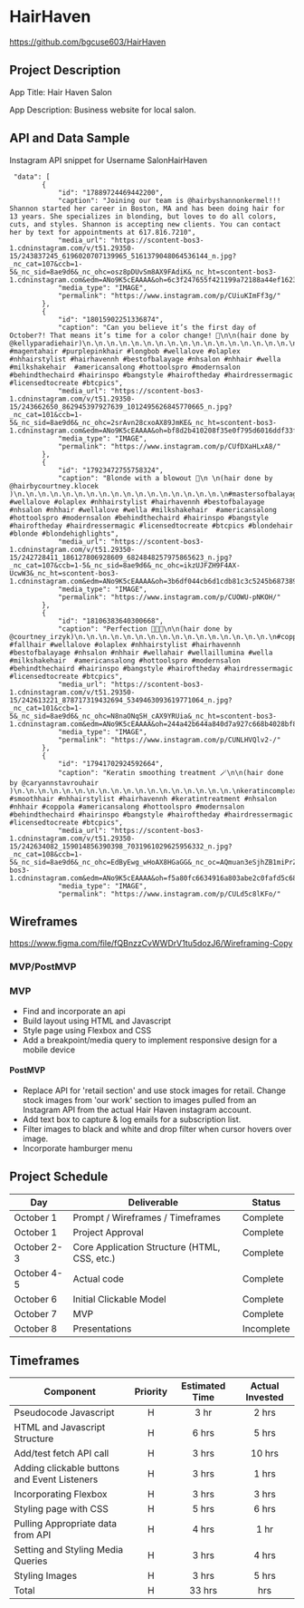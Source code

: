 # HairHaven

https://github.com/bgcuse603/HairHaven

## Project Description

App Title: Hair Haven Salon

App Description: Business website for local salon.

## API and Data Sample

Instagram API snippet for Username SalonHairHaven

```
 "data": [
        {
            "id": "17889724469442200",
            "caption": "Joining our team is @hairbyshannonkermel!!! Shannon started her career in Boston, MA and has been doing hair for 13 years. She specializes in blonding, but loves to do all colors, cuts, and styles. Shannon is accepting new clients. You can contact her by text for appointments at 617.816.7210",
            "media_url": "https://scontent-bos3-1.cdninstagram.com/v/t51.29350-15/243837245_6196020707139965_5161379048064536144_n.jpg?_nc_cat=107&ccb=1-5&_nc_sid=8ae9d6&_nc_ohc=osz8pDUvSm8AX9FAdiK&_nc_ht=scontent-bos3-1.cdninstagram.com&edm=ANo9K5cEAAAA&oh=6c3f247655f421199a72188a44ef1623&oe=615E8BF6",
            "media_type": "IMAGE",
            "permalink": "https://www.instagram.com/p/CUiuKImFf3g/"
        },
        {
            "id": "18015902251336874",
            "caption": "Can you believe it’s the first day of October?! That means it’s time for a color change! 🤗\n\n(hair done by @kellyparadiehair)\n.\n.\n.\n.\n.\n.\n.\n.\n.\n.\n.\n.\n.\n.\n.\n.\n.\n.\n.\n.\n.\n.\n.\n.\n.\n.\n.\n.\n#hairoftheday #magentahair #purplepinkhair #longbob #wellalove #olaplex #nhhairstylist #hairhavennh #bestofbalayage #nhsalon #nhhair #wella #milkshakehair  #americansalong #hottoolspro #modernsalon #behindthechaird #hairinspo #bangstyle #hairoftheday #hairdressermagic #licensedtocreate #btcpics",
            "media_url": "https://scontent-bos3-1.cdninstagram.com/v/t51.29350-15/243662650_862945397927639_1012495626845770665_n.jpg?_nc_cat=101&ccb=1-5&_nc_sid=8ae9d6&_nc_ohc=2srAvn28cxoAX89JmKE&_nc_ht=scontent-bos3-1.cdninstagram.com&edm=ANo9K5cEAAAA&oh=bf8d2b410208f35e0f795d6016ddf33f&oe=615E9FFC",
            "media_type": "IMAGE",
            "permalink": "https://www.instagram.com/p/CUfDXaHLxA8/"
        },
        {
            "id": "17923472755758324",
            "caption": "Blonde with a blowout 🤍\n \n(hair done by @hairbycourtney.klocek )\n.\n.\n.\n.\n.\n.\n.\n.\n.\n.\n.\n.\n.\n.\n.\n.\n.\n#mastersofbalayage #wellalove #olaplex #nhhairstylist #hairhavennh #bestofbalayage #nhsalon #nhhair #wellalove #wella #milkshakehair  #americansalong #hottoolspro #modernsalon #behindthechaird #hairinspo #bangstyle #hairoftheday #hairdressermagic #licensedtocreate #btcpics #blondehair #blonde #blondehighlights",
            "media_url": "https://scontent-bos3-1.cdninstagram.com/v/t51.29350-15/242728411_186127806928609_6824848257975865623_n.jpg?_nc_cat=107&ccb=1-5&_nc_sid=8ae9d6&_nc_ohc=ikzUJFZH9F4AX-UcwW3&_nc_ht=scontent-bos3-1.cdninstagram.com&edm=ANo9K5cEAAAA&oh=3b6df044cb6d1cdb81c3c5245b687389&oe=615F0536",
            "media_type": "IMAGE",
            "permalink": "https://www.instagram.com/p/CUOWU-pNKOH/"
        },
        {
            "id": "18106383640300668",
            "caption": "Perfection 👩🏼‍🦰\n\n(hair done by @courtney_irzyk)\n.\n.\n.\n.\n.\n.\n.\n.\n.\n.\n.\n.\n.\n.\n.\n.\n#copperhair #fallhair #wellalove #olaplex #nhhairstylist #hairhavennh #bestofbalayage #nhsalon #nhhair #wellahair #wellaillumina #wella #milkshakehair  #americansalong #hottoolspro #modernsalon #behindthechaird #hairinspo #bangstyle #hairoftheday #hairdressermagic #licensedtocreate #btcpics",
            "media_url": "https://scontent-bos3-1.cdninstagram.com/v/t51.29350-15/242613221_878717319432694_5349463093619771064_n.jpg?_nc_cat=101&ccb=1-5&_nc_sid=8ae9d6&_nc_ohc=N8naONqSH_cAX9YRUia&_nc_ht=scontent-bos3-1.cdninstagram.com&edm=ANo9K5cEAAAA&oh=244a42b644a840d7a927c668b4028bf8&oe=615E4096",
            "media_type": "IMAGE",
            "permalink": "https://www.instagram.com/p/CUNLHVQlv2-/"
        },
        {
            "id": "17941702924592664",
            "caption": "Keratin smoothing treatment 🪄\n\n(hair done by @caryannstavrouhair )\n.\n.\n.\n.\n.\n.\n.\n.\n.\n.\n.\n.\n.\n.\n.\n.\n.\n.\nkeratincomplex #smoothhair #nhhairstylist #hairhavennh #keratintreatment #nhsalon #nhhair #coppola #americansalong #hottoolspro #modernsalon #behindthechaird #hairinspo #bangstyle #hairoftheday #hairdressermagic #licensedtocreate #btcpics",
            "media_url": "https://scontent-bos3-1.cdninstagram.com/v/t51.29350-15/242634082_159014856390398_7031961029625956332_n.jpg?_nc_cat=108&ccb=1-5&_nc_sid=8ae9d6&_nc_ohc=EdByEwg_wHoAX8HGaGG&_nc_oc=AQmuan3eSjhZB1miPrZtMJRydXgDWmF7A9U5EIpXke5Gq5IflI4OBeifITVlJP3z9Y4&_nc_ht=scontent-bos3-1.cdninstagram.com&edm=ANo9K5cEAAAA&oh=f5a80fc6634916a803abe2c0fafd5c68&oe=615E81FD",
            "media_type": "IMAGE",
            "permalink": "https://www.instagram.com/p/CULd5c8lKFo/"

```

## Wireframes

https://www.figma.com/file/fQBnzzCvWWDrV1tu5dozJ6/Wireframing-Copy

### MVP/PostMVP

### MVP

- Find and incorporate an api
- Build layout using HTML and Javascript
- Style page using Flexbox and CSS
- Add a breakpoint/media query to implement responsive design for a mobile device

#### PostMVP

- Replace API for 'retail section' and use stock images for retail. Change stock images from 'our work' section to images pulled from an Instagram API from the actual Hair Haven instagram account.
- Add text box to capture & log emails for a subscription list.
- Filter images to black and white and drop filter when cursor hovers over image.
- Incorporate hamburger menu

## Project Schedule

| Day         | Deliverable                                  | Status     |
| ----------- | -------------------------------------------- | ---------- |
| October 1   | Prompt / Wireframes / Timeframes             | Complete   |
| October 1   | Project Approval                             | Complete   |
| October 2-3 | Core Application Structure (HTML, CSS, etc.) | Complete   |
| October 4-5 | Actual code                                  | Complete   |
| October 6   | Initial Clickable Model                      | Complete   |
| October 7   | MVP                                          | Complete   |
| October 8   | Presentations                                | Incomplete |

## Timeframes

| Component                                    | Priority | Estimated Time | Actual Invested |
| -------------------------------------------- | :------: | :------------: | :-------------: |
| Pseudocode Javascript                        |    H     |      3 hr      |      2 hrs      |
| HTML and Javascript Structure                |    H     |     6 hrs      |      5 hrs      |
| Add/test fetch API call                      |    H     |     3 hrs      |     10 hrs      |
| Adding clickable buttons and Event Listeners |    H     |     3 hrs      |      1 hrs      |
| Incorporating Flexbox                        |    H     |     3 hrs      |      3 hrs      |
| Styling page with CSS                        |    H     |     5 hrs      |      6 hrs      |
| Pulling Appropriate data from API            |    H     |     4 hrs      |      1 hr       |
| Setting and Styling Media Queries            |    H     |     3 hrs      |      4 hrs      |
| Styling Images                               |    H     |     3 hrs      |      5 hrs      |
| Total                                        |    H     |     33 hrs     |       hrs       |
